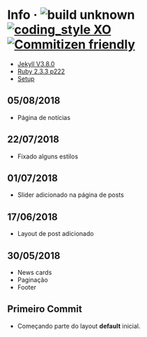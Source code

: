 # Info  &middot; ![build unknown](https://img.shields.io/badge/build-unknown-lightgray.svg?style=flat-square) [![coding_style XO](https://img.shields.io/badge/coding_style-XO-35f3f3.svg?style=flat-square)](https://github.com/xojs/)[![Commitizen friendly](https://img.shields.io/badge/commitizen-friendly-brightgreen.svg)](http://commitizen.github.io/cz-cli/)

- [Jekyll V3.8.0](https://jekyllrb.com/)
- [Ruby 2.3.3 p222](https://rubyinstaller.org/downloads/)
- [Setup](http://jekyll-windows.juthilo.com/)

## 05/08/2018
- Página de notícias

## 22/07/2018
- Fixado alguns estilos

## 01/07/2018
- Slider adicionado na página de posts 

## 17/06/2018
- Layout de post adicionado

## 30/05/2018
- News cards
- Paginação
- Footer
## Primeiro Commit 

- Começando parte do layout **default** inicial.